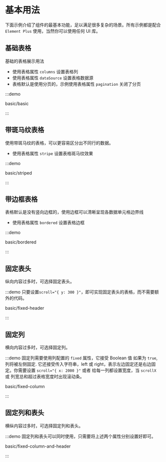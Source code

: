 # 基本用法

下面示例介绍了组件的最基本功能，足以满足很多复杂的场景。所有示例都是配合 `Element Plus` 使用，当然你可以使用任何 UI 库。

## 基础表格

基础的表格展示用法

- 使用表格属性 `columns` 设置表格列
- 使用表格属性 `dataSource` 设置表格数据源
- 表格默认是使用分页的，示例使用表格属性 `pagination` 关闭了分页

:::demo

basic/basic

:::

## 带斑马纹表格

使用带斑马纹的表格，可以更容易区分出不同行的数据。

- 使用表格属性 `stripe` 设置表格斑马纹效果

:::demo

basic/striped

:::

## 带边框表格

表格默认是没有竖向边框的，使用边框可以清晰呈现各数据单元格边界线

- 使用表格属性 `bordered` 设置表格边框

:::demo

basic/bordered

:::

## 固定表头

纵向内容过多时，可选择固定表头。

:::demo 只要设置`scroll="{ y: 300 }"`，即可实现固定表头的表格，而不需要额外的代码。

basic/fixed-header

:::

## 固定列

横向内容过多时，可选择固定列。

:::demo 固定列需要使用列配置的 `fixed` 属性，它接受 Boolean 值 如果为 `true`, 列将被左侧固定. 它还接受传入字符串，left 或 right，表示左边固定还是右边固定。你需要设置 `scroll="{ x: 2000 }"` 或者 给每一列都设置宽度，当 `scrollX` 或 列宽总和超过表格宽度时出现滚动条。

basic/fixed-column

:::

## 固定列和表头

横纵内容过多时，可选择固定列和表头。

:::demo 固定列和表头可以同时使用，只需要将上述两个属性分别设置好即可。

basic/fixed-column-and-header

:::
